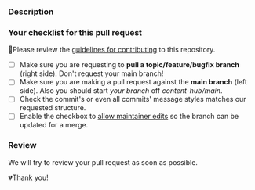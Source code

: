 ### Description

<!-- Please describe your pull request. Also included any issues this pr will be fixing. -->

### Your checklist for this pull request

🚨Please review the [guidelines for contributing](https://github.com/maester365/content-hub/tree/main/.github/CONTRIBUTING.md) to this repository.

- [ ] Make sure you are requesting to **pull a topic/feature/bugfix branch** (right side). Don't request your main branch!
- [ ] Make sure you are making a pull request against the **main branch** (left side). Also you should start *your branch* off *content-hub/main*.
- [ ] Check the commit's or even all commits' message styles matches our requested structure.
- [ ] Enable the checkbox to [allow maintainer edits](https://docs.github.com/en/github/collaborating-with-issues-and-pull-requests/allowing-changes-to-a-pull-request-branch-created-from-a-fork) so the branch can be updated for a merge.

### Review

We will try to review your pull request as soon as possible.

<!-- While your wait for a review, why not try to spread some Maester love on social media? -->

💔Thank you!
